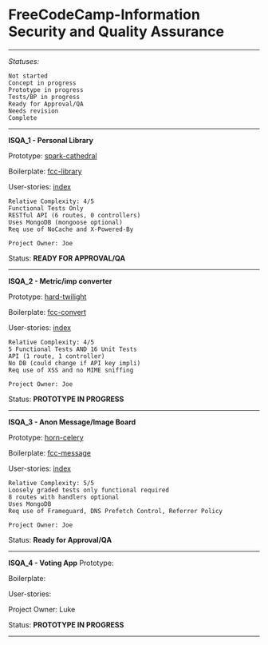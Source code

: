 **FreeCodeCamp**-Information Security and Quality Assurance
=======

----------

*Statuses:*

    Not started
    Concept in progress
    Prototype in progress
    Tests/BP in progress
    Ready for Approval/QA
    Needs revision
    Complete

----------



**ISQA_1 - Personal Library**

Prototype: [spark-cathedral](https://gomix.com/#!/project/spark-cathedral)

Boilerplate: [fcc-library](https://gomix.com/#!/project/fcc-library)

User-stories: [index](https://spark-cathedral.gomix.me)

    Relative Complexity: 4/5
    Functional Tests Only
    RESTful API (6 routes, 0 controllers)
    Uses MongoDB (mongoose optional)
    Req use of NoCache and X-Powered-By

	Project Owner: Joe
Status: **READY FOR APPROVAL/QA** 



----------



**ISQA_2 - Metric/imp converter**

Prototype: [hard-twilight](https://gomix.com/#!/project/hard-twilight)

Boilerplate: [fcc-convert](https://gomix.com/#!/project/fcc-convert)

User-stories: [index](https://hard-twilight.gomix.me/)

    Relative Complexity: 4/5
    5 Functional Tests AND 16 Unit Tests
    API (1 route, 1 controller)
    No DB (could change if API key impli)
    Req use of XSS and no MIME sniffing

	Project Owner: Joe
Status: **PROTOTYPE IN PROGRESS**



----------



**ISQA_3 - Anon Message/Image Board**

Prototype: [horn-celery](https://gomix.com/#!/project/horn-celery)

Boilerplate: [fcc-message](https://gomix.com/#!/project/fcc-message)

User-stories: [index](https://horn-celery.gomix.me/)

    Relative Complexity: 5/5
    Loosely graded tests only functional required
    8 routes with handlers optional
    Uses MongoDB
    Req use of Frameguard, DNS Prefetch Control, Referrer Policy

	Project Owner: Joe
Status: **Ready for Approval/QA**



----------

**ISQA_4 - Voting App**
Prototype:

Boilerplate:

User-stories:

Project Owner: Luke

Status: **PROTOTYPE IN PROGRESS**


----------